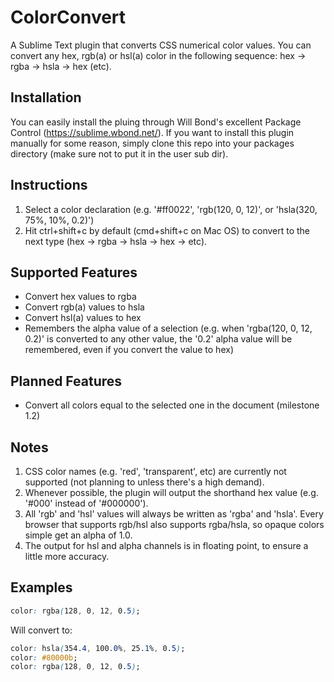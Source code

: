 ColorConvert
============

A Sublime Text plugin that converts CSS numerical color values.
You can convert any hex, rgb(a) or hsl(a) color in the following sequence: hex -> rgba -> hsla -> hex (etc).

## Installation
You can easily install the pluing through Will Bond's excellent Package Control (https://sublime.wbond.net/).
If you want to install this plugin manually for some reason, simply clone this repo into your packages directory (make sure not to put it in the user sub dir).

## Instructions
1. Select a color declaration (e.g. '#ff0022', 'rgb(120, 0, 12)', or 'hsla(320, 75%, 10%, 0.2)')
2. Hit ctrl+shift+c by default (cmd+shift+c on Mac OS) to convert to the next type (hex -> rgba -> hsla -> hex -> etc).

## Supported Features
- Convert hex values to rgba
- Convert rgb(a) values to hsla
- Convert hsl(a) values to hex
- Remembers the alpha value of a selection (e.g. when 'rgba(120, 0, 12, 0.2)' is converted to any other value, the '0.2' alpha value will be remembered, even if you convert the value to hex)

## Planned Features
- Convert all colors equal to the selected one in the document (milestone 1.2)

## Notes
1. CSS color names (e.g. 'red', 'transparent', etc) are currently not supported (not planning to unless there's a high demand).
2. Whenever possible, the plugin will output the shorthand hex value (e.g. '#000' instead of '#000000').
3. All 'rgb' and 'hsl' values will always be written as 'rgba' and 'hsla'. Every browser that supports rgb/hsl also supports rgba/hsla, so opaque colors simple get an alpha of 1.0.
4. The output for hsl and alpha channels is in floating point, to ensure a little more accuracy.

## Examples
```css
color: rgba(128, 0, 12, 0.5);
```

Will convert to:
```css
color: hsla(354.4, 100.0%, 25.1%, 0.5);
color: #80000b;
color: rgba(128, 0, 12, 0.5);
```
